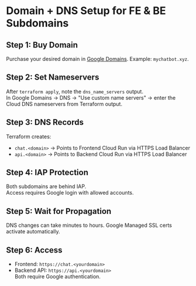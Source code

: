 
# Domain + DNS Setup for FE & BE Subdomains

## Step 1: Buy Domain
Purchase your desired domain in [Google Domains](https://domains.google). Example: `mychatbot.xyz`.

## Step 2: Set Nameservers
After `terraform apply`, note the `dns_name_servers` output.  
In Google Domains → DNS → "Use custom name servers" → enter the Cloud DNS nameservers from Terraform output.

## Step 3: DNS Records
Terraform creates:
- `chat.<domain>` → Points to Frontend Cloud Run via HTTPS Load Balancer
- `api.<domain>` → Points to Backend Cloud Run via HTTPS Load Balancer

## Step 4: IAP Protection
Both subdomains are behind IAP.  
Access requires Google login with allowed accounts.

## Step 5: Wait for Propagation
DNS changes can take minutes to hours. Google Managed SSL certs activate automatically.

## Step 6: Access
- Frontend: `https://chat.<yourdomain>`  
- Backend API: `https://api.<yourdomain>`  
Both require Google authentication.
